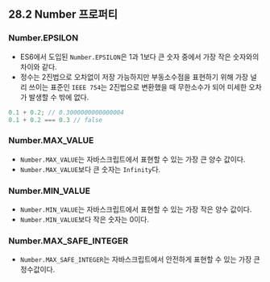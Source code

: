 ## 28.2 Number 프로퍼티

### Number.EPSILON

- ES6에서 도입된 `Number.EPSILON`은 1과 1보다 큰 숫자 중에서 가장 작은 숫자와의 차이와 같다.
- 정수는 2진법으로 오차없이 저장 가능하지만 부동소수점을 표현하기 위해 가장 널리 쓰이는 표준인 `IEEE 754`는 2진법으로 변환했을 때 무한소수가 되어 미세한 오차가 발생할 수 밖에 없다.

```js
0.1 + 0.2; // 0.3000000000000004
0.1 + 0.2 === 0.3 // false
```

### Number.MAX_VALUE

- `Number.MAX_VALUE`는 자바스크립트에서 표현할 수 있는 가장 큰 양수 값이다.
- `Number.MAX_VALUE`보다 큰 숫자는 `Infinity`다.

### Number.MIN_VALUE

- `Number.MIN_VALUE`는 자바스크립트에서 표현할 수 있는 가장 작은 양수 값이다.
- `Number.MIN_VALUE`보다 작은 숫자는 0이다.

### Number.MAX_SAFE_INTEGER

- `Number.MAX_SAFE_INTEGER`는 자바스크립트에서 안전하게 표현할 수 있는 가장 큰 정수값이다.